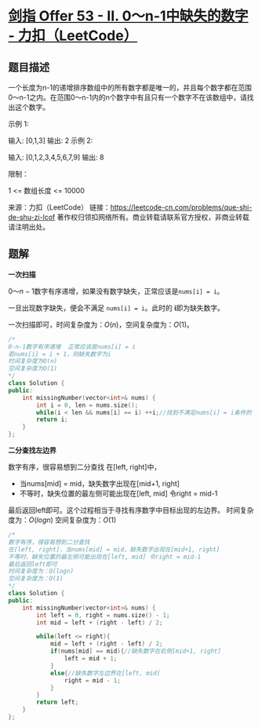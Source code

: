 # [剑指 Offer 53 - II. 0～n-1中缺失的数字 - 力扣（LeetCode）](https://leetcode-cn.com/problems/que-shi-de-shu-zi-lcof/)

## 题目描述

一个长度为n-1的递增排序数组中的所有数字都是唯一的，并且每个数字都在范围0～n-1之内。在范围0～n-1内的n个数字中有且只有一个数字不在该数组中，请找出这个数字。

 

示例 1:

输入: [0,1,3]
输出: 2
示例 2:

输入: [0,1,2,3,4,5,6,7,9]
输出: 8


限制：

1 <= 数组长度 <= 10000

来源：力扣（LeetCode）
链接：https://leetcode-cn.com/problems/que-shi-de-shu-zi-lcof
著作权归领扣网络所有。商业转载请联系官方授权，非商业转载请注明出处。

## 题解

**一次扫描**

$0～n-1$数字有序递增，如果没有数字缺失，正常应该是`nums[i] = i`。

一旦出现数字缺失，便会不满足 ``nums[i] = i``。此时的 **i**即为缺失数字。

一次扫描即可，时间复杂度为：$O(n)$，空间复杂度为：$O(1)$。

```cpp
/*
0-n-1数字有序递增  正常应该是nums[i] = i
若nums[i] = i + 1，则缺失数字为i
时间复杂度为O(n)
空间复杂度为O(1)
*/
class Solution {
public:
    int missingNumber(vector<int>& nums) {
        int i = 0, len = nums.size();
        while(i < len && nums[i] == i) ++i;//找到不满足nums[i] = i条件的
        return i;
    }
};
```

**二分查找左边界**

数字有序，很容易想到二分查找
在[left, right]中，

* 当nums[mid] = mid，缺失数字出现在[mid+1, right]
* 不等时，缺失位置的最左侧可能出现在[left, mid] 令right = mid-1 

最后返回left即可。这个过程相当于寻找有序数字中目标出现的左边界。
时间复杂度为：$O(logn)$
空间复杂度为：$O(1)$

```cpp
/*
数字有序，很容易想到二分查找
在[left, right]，当nums[mid] = mid，缺失数字出现在[mid+1, right]
不等时，缺失位置的最左侧可能出现在[left, mid] 令right = mid-1 
最后返回left即可
时间复杂度为：O(logn)
空间复杂度为：O(1)
*/
class Solution {
public:
    int missingNumber(vector<int>& nums) {
        int left = 0, right = nums.size() - 1;
        int mid = left + (right - left) / 2;

        while(left <= right){
            mid = left + (right - left) / 2;
            if(nums[mid] == mid){//缺失数字在右侧[mid+1, right]
                left = mid + 1;
            }
            else{//缺失数字左边界在[left, mid]
                right = mid - 1;
            }
        }
        return left;
    }
};
```

